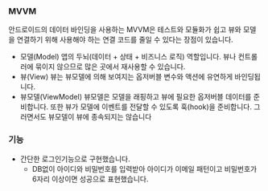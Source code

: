 ### MVVM

 안드로이드의 데이터 바인딩을 사용하는 MVVM은 테스트와 모듈화가 쉽고 뷰와 모델을 연결하기 
 위해 사용해야 하는 연결 코드를 줄일 수 있다는 장점이 있습니다.
 - 모델(Model)
 앱의 두뇌(데이터 + 상태 + 비즈니스 로직) 역할입니다. 뷰나 컨트롤러에 묶이지 않으므로 많은 곳에서 재사용할 수 있습니다.
 - 뷰(View)
 뷰는 뷰모델에 의해 보여지는 옵저버블 변수와 액션에 유연하게 바인딩됩니다. 
 - 뷰모델(ViewModel)
 뷰모델은 모델을 래핑하고 뷰에 필요한 옵저버블 데이터를 준비합니다. 
 또한 뷰가 모델에 이벤트를 전달할 수 있도록 훅(hook)을 준비합니다. 
 그러면서도 뷰모델이 뷰에 종속되지는 않습니다

### 기능
 + 간단한 로그인기능으로 구현했습니다.
    + DB없이 아이디와 비밀번호를 입력받아 아이디가 이메일 패턴이고 비밀번호가 6자리 이상이면 성공으로 표현했습니다.
